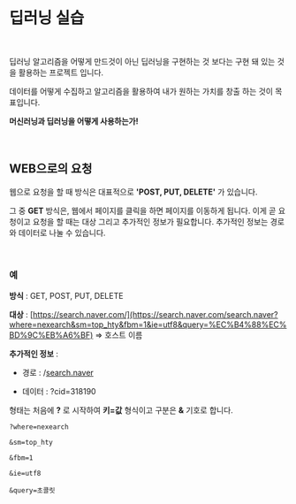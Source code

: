 # 딥러닝 실습

<br/>

딥러닝 알고리즘을 어떻게 만드것이 아닌 딥러닝을 구현하는 것 보다는 구현 돼 있는 것을 활용하는 프로젝트 입니다.

데이터를 어떻게 수집하고 알고리즘을 활용하여 내가 원하는 가치를 창출 하는 것이 목표입니다.

**머신러닝과 딥러닝을 어떻게 사용하는가!**

<br/>

## WEB으로의 요청

웹으로 요청을 할 때 방식은 대표적으로 **'POST, PUT, DELETE'** 가 있습니다.

그 중 **GET** 방식은, 웹에서 페이지를 클릭을 하면 페이지를 이동하게 됩니다. 이게 곧 요청이고 요청을 할 때는
대상 그리고 추가적인 정보가 필요합니다. 추가적인 정보는 경로와 데이터로 나눌 수 있습니다.

<br/>

### 예

**방식** : GET, POST, PUT, DELETE

**대상** : [https://search.naver.com/](https://search.naver.com/search.naver?where=nexearch&sm=top_hty&fbm=1&ie=utf8&query=%EC%B4%88%EC%BD%9C%EB%A6%BF) ⇒ 호스트 이름

**추가적인 정보** :   

  - 경로 : /[search.naver](https://search.naver.com/search.naver?where=nexearch&sm=top_hty&fbm=1&ie=utf8&query=%EC%B4%88%EC%BD%9C%EB%A6%BF)

  - 데이터 : ?cid=318190

형태는 처음에 **?** 로 시작하여 **키=값** 형식이고 구분은 **&** 기호로 합니다.

```
?where=nexearch

&sm=top_hty

&fbm=1

&ie=utf8

&query=초콜릿
```

